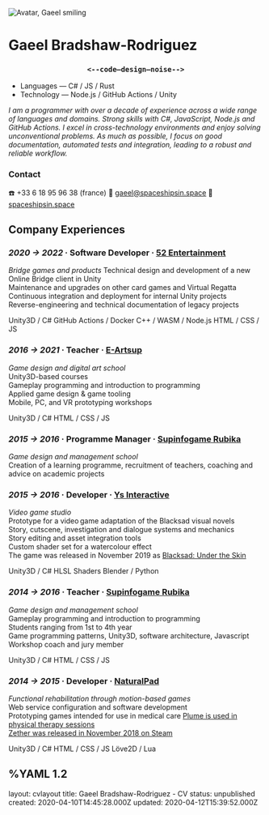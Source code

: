 <div class="head">
<div>

![Avatar, Gaeel smiling](/images/avatar-coffee.png)
</div>
<div>
<h1> Gaeel Bradshaw-Rodriguez </h1>
<h3> <center><strong><code><--code—design—noise--></code></strong></center> </h3>
</div>
</div>

<p class="spacer"></p>

<div class="contacth">

<div class="intro">

- Languages — C# / JS / Rust
- Technology — Node.js / GitHub Actions / Unity

*I am a programmer with over a decade of experience across a wide range of languages and domains.*
*Strong skills with C#, JavaScript, Node.js and GitHub Actions.*
*I excel in cross-technology environments and enjoy solving unconventional problems.*
*As much as possible, I focus on good documentation, automated tests and integration, leading to a robust and reliable workflow.*
</div>

<h3> Contact </h3>
☎️ +33 6 18 95 96 38 (france)   
💌 <a href="mailto:gaeel@spaceshipsin.space">gaeel@spaceshipsin.space</a>   
🚀 <a href="/">spaceshipsin.space</a>  
</div>

<p class="spacer"></p>

## Company Experiences
### *2020 -> 2022* · Software Developer · [**52 Entertainment**](https://www.52-entertainment.com/)
<div class="container">
<div class="segment description">

*Bridge games and products*
Technical design and development of a new Online Bridge client in Unity  
Maintenance and upgrades on other card games and Virtual Regatta
Continuous integration and deployment for internal Unity projects  
Reverse-engineering and technical documentation of legacy projects
</div>
<div class="segment skills">

Unity3D / C#
GitHub Actions / Docker
C++ / WASM / Node.js
HTML / CSS / JS
</div>
</div>

### *2016 -> 2021* · Teacher · [**E-Artsup**](https://www.e-artsup.net/ecole-graphisme-design-infographie-lille.aspx)
<div class="container">
<div class="segment description">

*Game design and digital art school*   
Unity3D-based courses   
Gameplay programming and introduction to programming   
Applied game design & game tooling   
Mobile, PC, and VR prototyping workshops
</div>
<div class="segment skills">

Unity3D / C#
HTML / CSS / JS
</div>
</div>


### *2015 -> 2016* · Programme Manager · [**Supinfogame Rubika**](https://rubika-edu.com/)
*Game design and management school*   
Creation of a learning programme, recruitment of teachers, coaching and advice on academic projects


### *2015 -> 2016* · Developer · [**Ys Interactive**](http://studioysinteractive.com/)
<div class="container">
<div class="segment description">

*Video game studio*   
Prototype for a video&#x202F;game adaptation of the Blacksad visual novels  
Story, cutscene, investigation and dialogue systems and mechanics  
Story editing and asset integration tools     
Custom shader set for a watercolour effect    
The game was released in November 2019 as [Blacksad: Under the Skin](https://www.mobygames.com/game/windows/blacksad-under-the-skin)
</div>
<div class="segment skills">

Unity3D / C#
HLSL Shaders
Blender / Python
</div>
</div>

### *2014 -> 2016* · Teacher · [**Supinfogame Rubika**](https://rubika-edu.com/)
<div class="container">
<div class="segment description">

*Game design and management school*   
Gameplay programming and introduction to programming   
Students ranging from 1st to 4th year   
Game programming patterns, Unity3D, software architecture, Javascript   
Workshop coach and jury member   
</div>
<div class="segment skills">

Unity3D / C#
HTML / CSS / JS
</div>
</div>


### *2014 -> 2015* · Developer · [**NaturalPad**](http://www.naturalpad.fr/en/)
<div class="container">
<div class="segment description">

*Functional rehabilitation through motion-based games*   
Web service configuration and software development   
Prototyping games intended for use in medical care
[Plume is used in physical therapy sessions](https://www.youtube.com/watch?v=hfr0D9UwcJg)   
[Zether was released in November 2018 on Steam](https://store.steampowered.com/app/924830/Zether/)
</div>
<div class="segment skills">

Unity3D / C#
HTML / CSS / JS
Löve2D / Lua
</div>
</div>

<!-- <p class="spacer break"></p>

## Selected Projects

### *2020* · Tech Art / VFX Developer · **Sadhana** (ARTE France & La Générale De Production)

<div class="container">
<div class="segment description">

*A narrative mobile game inspired by Indian mythology*   
Created fire and flare effects that are used throughout the game to indicate progression to the player, and added flourishes to the hand-animated characters and environments    
Optimised elements for better performance on lower spec devices   
</div>
<div class="segment skills">

Unity3D / C#
HLSL Shaders
</div>
</div>


### *2018 -> 2021* · Activist SysAdmin · **stream.void.garden & tilde.rocks**

<div class="container">
<div class="segment description">

*Practical experiments about online community and identity*  
Micro-scale social networks and shared computing   
Experiments with decentralised tools and spaces for micro-communities   
</div>
<div class="segment skills">

HTML / CSS / JS
Linux / Docker
Mastodon
</div>
</div>


### *2017* · Developer · [**Paper Sail**](https://papersail.lab.arte.tv/) (Ex Nihilo, NFB & ARTE)

<div class="container">
<div class="segment description">

*Multiplayer mini-game for the Very Very Short project by ARTE*   
*Made in collaboration with Cosmografik*   
*The player explores a shared world in a boat, meets other players' boats, and interacts with the magical fauna and flora of a village pond*   
Built a set of procedural generators, for the world and fauna animations   
Built a drop-in, drop-out "massively" multiplayer system
</div>
<div class="segment skills">

HTML / WebGL / JS
GLSL Shaders
Node.JS
</div>
</div>


### *2016 -> 2017* · Developer · [**Zero Impunity**](https://zeroimpunity.com/?lang=en) (a_BAHN)
<div class="container">
<div class="segment description">

*Virtual street march connected to a set of Change.org petitions*   
*Signatures get represented by marchers joining an ever-growing crowd*   
API wrapper enabling secure and quick access to Change.org data   
Built a Unity WebGL app that displays the results of the petitions as a large crowd of petitioners, each with a semi-random appearance and available to be interacted with to display the message the corresponding petitioner posted to Change.org   
</div>
<div class="segment skills">

Unity3D / C#
HTML / CSS / JS
Node.JS
</div>
</div>


### *2014* · Developer · [**Aïko Virtual Visit**](https://aiko-creative.fr/realite-virtuelle/vr-immobilier.p15) (Aïko Creative)

<div class="container">
<div class="segment description">

*A virtual reality guided tour powered by the Oculus Rift DK1*   
Created a VR navigation system and tools to aid in importing and optimising architectural models for realtime VR
</div>
<div class="segment skills">

Unity3D / C#
Oculus Rift DK1
HLSL Shaders
</div>
</div>


### *2014* · Developer · **AXA Blocks** (Assurances AXA)

<div class="container">
<div class="segment description">

*Large screen sliding block puzzle game for trade shows and events*   
Ported game code to work on Microsoft PixelSense
Created tools for the art team to integrate new assets
</div>
<div class="segment skills">

Haxe / OpenFL
Microsoft Surface 2.0 SDK
</div>
</div>

### *2012 -> 2015* · Co-Founder / Secretary · **Baptême du Jeu**
*A society for uniting and celebrating small local game creators and digital artists*   
Organisation and management of video&#x202F;game events: Game Jams, Parties, Expositions   
Documentation, coaching and communication for events, technology and general information in the field of video&#x202F;game development -->


%YAML 1.2
---
layout: cvlayout
title: Gaeel Bradshaw-Rodriguez - CV
status: unpublished
created: 2020-04-10T14:45:28.000Z
updated: 2020-04-12T15:39:52.000Z
